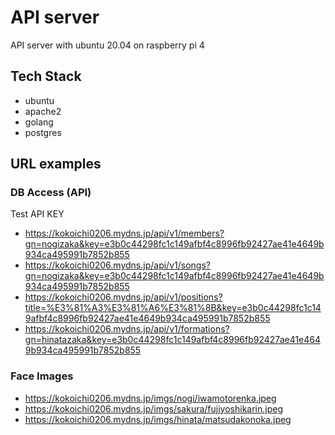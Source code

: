 # API server
API server with ubuntu 20.04 on raspberry pi 4

## Tech Stack
- ubuntu
- apache2
- golang
- postgres

## URL examples

### DB Access (API)
Test API KEY

- https://kokoichi0206.mydns.jp/api/v1/members?gn=nogizaka&key=e3b0c44298fc1c149afbf4c8996fb92427ae41e4649b934ca495991b7852b855
- https://kokoichi0206.mydns.jp/api/v1/songs?gn=nogizaka&key=e3b0c44298fc1c149afbf4c8996fb92427ae41e4649b934ca495991b7852b855
- https://kokoichi0206.mydns.jp/api/v1/positions?title=%E3%81%A3%E3%81%A6%E3%81%8B&key=e3b0c44298fc1c149afbf4c8996fb92427ae41e4649b934ca495991b7852b855
- https://kokoichi0206.mydns.jp/api/v1/formations?gn=hinatazaka&key=e3b0c44298fc1c149afbf4c8996fb92427ae41e4649b934ca495991b7852b855

### Face Images
- https://kokoichi0206.mydns.jp/imgs/nogi/iwamotorenka.jpeg
- https://kokoichi0206.mydns.jp/imgs/sakura/fujiyoshikarin.jpeg
- https://kokoichi0206.mydns.jp/imgs/hinata/matsudakonoka.jpeg
